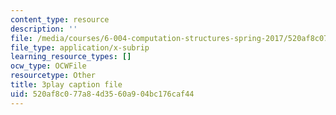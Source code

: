 ```yaml
---
content_type: resource
description: ''
file: /media/courses/6-004-computation-structures-spring-2017/520af8c077a84d3560a904bc176caf44_LN0k-boDvOk.srt
file_type: application/x-subrip
learning_resource_types: []
ocw_type: OCWFile
resourcetype: Other
title: 3play caption file
uid: 520af8c0-77a8-4d35-60a9-04bc176caf44
---
```

